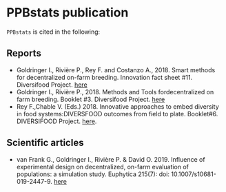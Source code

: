 # PPBstats publication

`PPBstats` is cited in the following:

## Reports

- Goldringer I., Rivière P., Rey F. and Costanzo A., 2018. Smart methods for decentralized on-farm breeding. Innovation fact sheet #11. Diversifood Project. [here](http://www.diversifood.eu/wp-content/uploads/2018/11/Diversifood_11_smart_methods.pdf)
- Goldringer I., Rivière P., 2018. Methods and Tools fordecentralized on farm breeding. Booklet #3. Diversifood Project. [here](http://www.diversifood.eu/wp-content/uploads/2018/12/booklet3_decentralized_on_farm_breeding_BAT_web_A4_2.pdf)
- Rey F.,Chable V. (Eds.) 2018. Innovative approaches to embed diversity in food systems:DIVERSFOOD outcomes from field to plate. Booklet#6. DIVERSIFOOD Project. [here](http://www.diversifood.eu/wp-content/uploads/2019/02/booklet6_innovative_approaches_BAT_web_v2.pdf).

## Scientific articles

- van Frank G., Goldringer I., Rivière P. & David O. 2019. Influence of experimental design on decentralized, on-farm evaluation of
populations: a simulation study. Euphytica 215(7): doi: 10.1007/s10681-019-2447-9. [here](https://link.springer.com/article/10.1007/s10681-019-2447-9)
